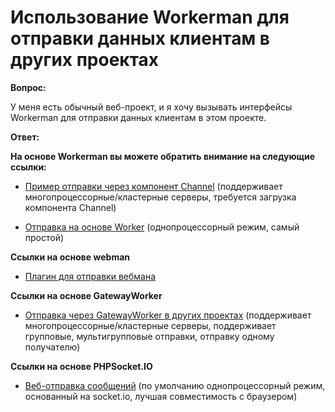 # Использование Workerman для отправки данных клиентам в других проектах

**Вопрос:**

У меня есть обычный веб-проект, и я хочу вызывать интерфейсы Workerman для отправки данных клиентам в этом проекте.


**Ответ:**

**На основе Workerman вы можете обратить внимание на следующие ссылки:**

  - [Пример отправки через компонент Channel](../components/channel-examples.md) (поддерживает многопроцессорные/кластерные серверы, требуется загрузка компонента Channel)

  - [Отправка на основе Worker](https://www.workerman.net/q/508) (однопроцессорный режим, самый простой)

**Ссылки на основе webman**

  - [Плагин для отправки вебмана](https://www.workerman.net/plugin/2)


**Ссылки на основе GatewayWorker**

  - [Отправка через GatewayWorker в других проектах](https://www.workerman.net/doc/gateway-worker/push-in-other-project.html) (поддерживает многопроцессорные/кластерные серверы, поддерживает групповые, мультигрупповые отправки, отправку одному получателю)


**Ссылки на основе PHPSocket.IO**

  - [Веб-отправка сообщений](https://www.workerman.net/web-sender) (по умолчанию однопроцессорный режим, основанный на socket.io, лучшая совместимость с браузером)
